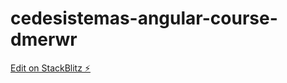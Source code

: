 # cedesistemas-angular-course-dmerwr

[Edit on StackBlitz ⚡️](https://stackblitz.com/edit/cedesistemas-angular-course-dmerwr)